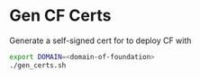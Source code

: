 # Gen CF Certs

Generate a self-signed cert for to deploy CF with

```sh
export DOMAIN=<domain-of-foundation>
./gen_certs.sh
```
